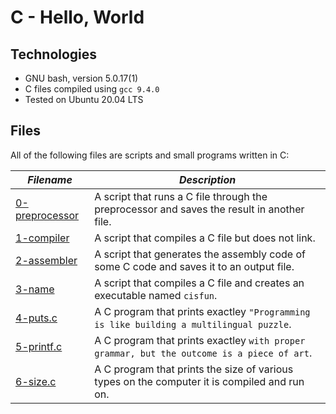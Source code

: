 # C - Hello, World

## Technologies

  - GNU bash, version 5.0.17(1)
  - C files compiled using `gcc 9.4.0`
  - Tested on Ubuntu 20.04 LTS

## Files

All of the following files are scripts and small programs written in C:

| ***Filename*** | ***Description*** |
| -------------- | ----------------- |
| [0-preprocessor](0-preprocessor) | A script that runs a C file through the preprocessor and saves the result in another file. |
| [1-compiler](1-compiler) | A script that compiles a C file but does not link. |
| [2-assembler](2-assembler) | A script that generates the assembly code of some C code and saves it to an output file. |
| [3-name](3-name) | A script that compiles a C file and creates an executable named `cisfun`. |
| [4-puts.c](4-puts.c) | A C program that prints exactley `"Programming is like building a multilingual puzzle`. |
| [5-printf.c](5-printf.c) | A C program that prints exactley `with proper grammar, but the outcome is a piece of art`.
| [6-size.c](6-size.c) | A C program that prints the size of various types on the computer it is compiled and run on. |
